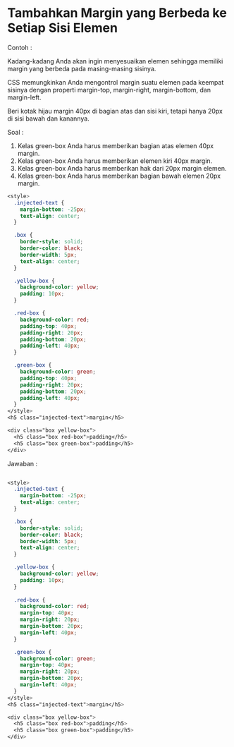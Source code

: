 # Tambahkan Margin yang Berbeda ke Setiap Sisi Elemen

Contoh :

Kadang-kadang Anda akan ingin menyesuaikan elemen sehingga memiliki margin yang berbeda pada masing-masing sisinya.

CSS memungkinkan Anda mengontrol margin suatu elemen pada keempat sisinya dengan properti margin-top, margin-right, margin-bottom, dan margin-left.

Beri kotak hijau margin 40px di bagian atas dan sisi kiri, tetapi hanya 20px di sisi bawah dan kanannya.

Soal :

1. Kelas green-box Anda harus memberikan bagian atas elemen 40px margin. 
2. Kelas green-box Anda harus memberikan elemen kiri 40px margin. 
3. Kelas green-box Anda harus memberikan hak dari 20px margin elemen. 
4. Kelas green-box Anda harus memberikan bagian bawah elemen 20px margin.

```css
<style>
  .injected-text {
    margin-bottom: -25px;
    text-align: center;
  }

  .box {
    border-style: solid;
    border-color: black;
    border-width: 5px;
    text-align: center;
  }

  .yellow-box {
    background-color: yellow;
    padding: 10px;
  }

  .red-box {
    background-color: red;
    padding-top: 40px;
    padding-right: 20px;
    padding-bottom: 20px;
    padding-left: 40px;
  }

  .green-box {
    background-color: green;
    padding-top: 40px;
    padding-right: 20px;
    padding-bottom: 20px;
    padding-left: 40px;
  }
</style>
<h5 class="injected-text">margin</h5>

<div class="box yellow-box">
  <h5 class="box red-box">padding</h5>
  <h5 class="box green-box">padding</h5>
</div>
```

Jawaban :

```css

<style>
  .injected-text {
    margin-bottom: -25px;
    text-align: center;
  }

  .box {
    border-style: solid;
    border-color: black;
    border-width: 5px;
    text-align: center;
  }

  .yellow-box {
    background-color: yellow;
    padding: 10px;
  }
  
  .red-box {
    background-color: red;
    margin-top: 40px;
    margin-right: 20px;
    margin-bottom: 20px;
    margin-left: 40px;
  }

  .green-box {
    background-color: green;
    margin-top: 40px;
    margin-right: 20px;
    margin-bottom: 20px;
    margin-left: 40px;
  }
</style>
<h5 class="injected-text">margin</h5>

<div class="box yellow-box">
  <h5 class="box red-box">padding</h5>
  <h5 class="box green-box">padding</h5>
</div>

```



